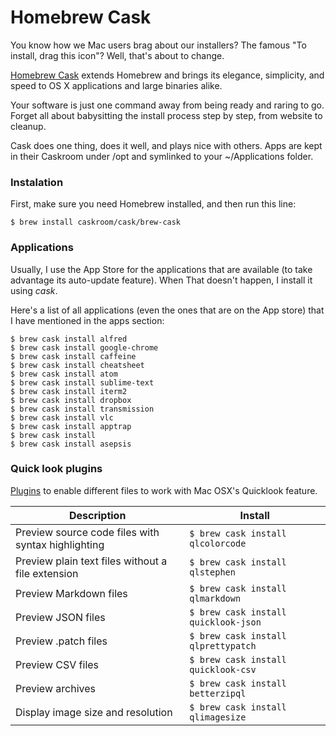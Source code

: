 # Homebrew Cask

You know how we Mac users brag about our installers? The famous "To install, drag this icon"? Well, that's about to change.

[Homebrew Cask](http://caskroom.io/) extends Homebrew and brings its elegance, simplicity, and speed to OS X applications and large binaries alike.

Your software is just one command away from being ready and raring to go. Forget all about babysitting the install process step by step, from website to cleanup.

Cask does one thing, does it well, and plays nice with others. Apps are kept in their Caskroom under /opt and symlinked to your ~/Applications folder.


### Instalation

First, make sure you need Homebrew installed, and then run this line:

```shell
$ brew install caskroom/cask/brew-cask
```

### Applications

Usually, I use the App Store for the applications that are available (to take advantage its auto-update feature). When That doesn't happen, I install it using *cask*. 

Here's a list of all applications (even the ones that are on the App store) that I have mentioned in the apps section:
```shell
$ brew cask install alfred
$ brew cask install google-chrome
$ brew cask install caffeine
$ brew cask install cheatsheet
$ brew cask install atom
$ brew cask install sublime-text
$ brew cask install iterm2
$ brew cask install dropbox
$ brew cask install transmission
$ brew cask install vlc
$ brew cask install apptrap
$ brew cask install 
$ brew cask install asepsis
```

### Quick look plugins
[Plugins](https://github.com/sindresorhus/quick-look-plugins) to enable different files to work with Mac OSX's Quicklook feature.

| Description | Install |
| -- | -- |
| Preview source code files with syntax highlighting | ```$ brew cask install qlcolorcode``` |
| Preview plain text files without a file extension | ```$ brew cask install qlstephen``` |
| Preview Markdown files | ```$ brew cask install qlmarkdown``` |
| Preview JSON files | ```$ brew cask install quicklook-json``` |
| Preview .patch files | ```$ brew cask install qlprettypatch``` |
| Preview CSV files | ```$ brew cask install quicklook-csv``` |
| Preview archives | ```$ brew cask install betterzipql``` |
| Display image size and resolution | ```$ brew cask install qlimagesize``` |
